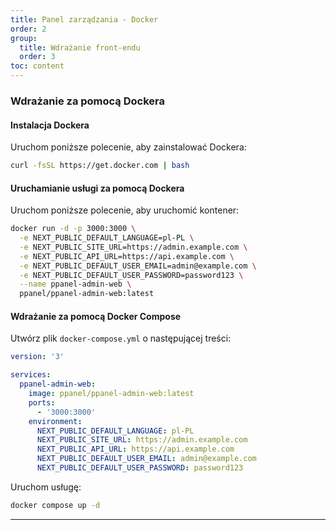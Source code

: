 ```yaml
---
title: Panel zarządzania - Docker
order: 2
group: 
  title: Wdrażanie front-endu
  order: 3
toc: content
---
```


### Wdrażanie za pomocą Dockera

#### Instalacja Dockera

Uruchom poniższe polecenie, aby zainstalować Dockera:

```bash
curl -fsSL https://get.docker.com | bash
```

#### Uruchamianie usługi za pomocą Dockera

Uruchom poniższe polecenie, aby uruchomić kontener:

```bash
docker run -d -p 3000:3000 \
  -e NEXT_PUBLIC_DEFAULT_LANGUAGE=pl-PL \
  -e NEXT_PUBLIC_SITE_URL=https://admin.example.com \
  -e NEXT_PUBLIC_API_URL=https://api.example.com \
  -e NEXT_PUBLIC_DEFAULT_USER_EMAIL=admin@example.com \
  -e NEXT_PUBLIC_DEFAULT_USER_PASSWORD=password123 \
  --name ppanel-admin-web \
  ppanel/ppanel-admin-web:latest
```

#### Wdrażanie za pomocą Docker Compose

Utwórz plik `docker-compose.yml` o następującej treści:

```yaml
version: '3'

services:
  ppanel-admin-web:
    image: ppanel/ppanel-admin-web:latest
    ports:
      - '3000:3000'
    environment:
      NEXT_PUBLIC_DEFAULT_LANGUAGE: pl-PL
      NEXT_PUBLIC_SITE_URL: https://admin.example.com
      NEXT_PUBLIC_API_URL: https://api.example.com
      NEXT_PUBLIC_DEFAULT_USER_EMAIL: admin@example.com
      NEXT_PUBLIC_DEFAULT_USER_PASSWORD: password123
```

Uruchom usługę:

```bash
docker compose up -d
```

---

